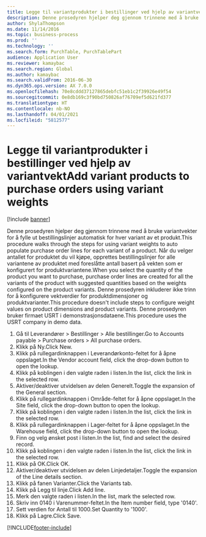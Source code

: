 ```yaml
---
title: Legge til variantprodukter i bestillinger ved hjelp av variantvekt
description: Denne prosedyren hjelper deg gjennom trinnene med å bruke variantvekter for å fylle ut bestillingslinjer automatisk for hver variant av et produkt.
author: ShylaThompson
ms.date: 11/14/2016
ms.topic: business-process
ms.prod: ''
ms.technology: ''
ms.search.form: PurchTable, PurchTablePart
audience: Application User
ms.reviewer: kamaybac
ms.search.region: Global
ms.author: kamaybac
ms.search.validFrom: 2016-06-30
ms.dyn365.ops.version: AX 7.0.0
ms.openlocfilehash: 70e8cddd37127865debfc51eb1c2f39926e49f54
ms.sourcegitcommit: 0e8db169c3f90bd750826af76709ef5d621fd377
ms.translationtype: HT
ms.contentlocale: nb-NO
ms.lasthandoff: 04/01/2021
ms.locfileid: "5812577"
---
```

# <a name="add-variant-products-to-purchase-orders-using-variant-weights"></a><span data-ttu-id="76a0c-103">Legge til variantprodukter i bestillinger ved hjelp av variantvekt</span><span class="sxs-lookup"><span data-stu-id="76a0c-103">Add variant products to purchase orders using variant weights</span></span>

[!include [banner](../../includes/banner.md)]

<span data-ttu-id="76a0c-104">Denne prosedyren hjelper deg gjennom trinnene med å bruke variantvekter for å fylle ut bestillingslinjer automatisk for hver variant av et produkt.</span><span class="sxs-lookup"><span data-stu-id="76a0c-104">This procedure walks through the steps for using variant weights to auto populate purchase order lines for each variant of a product.</span></span> <span data-ttu-id="76a0c-105">Når du velger antallet for produktet du vil kjøpe, opprettes bestillingslinjer for alle variantene av produktet med foreslåtte antall basert på vekten som er konfigurert for produktvariantene.</span><span class="sxs-lookup"><span data-stu-id="76a0c-105">When you select the quantity of the product you want to purchase, purchase order lines are created for all the variants of the product with suggested quantities based on the weights configured on the product variants.</span></span> <span data-ttu-id="76a0c-106">Denne prosedyren inkluderer ikke trinn for å konfigurere vektverdier for produktdimensjoner og produktvarianter.</span><span class="sxs-lookup"><span data-stu-id="76a0c-106">This procedure doesn't include steps to configure weight values on product dimensions and product variants.</span></span> <span data-ttu-id="76a0c-107">Denne prosedyren bruker firmaet USRT i demonstrasjonsdataene.</span><span class="sxs-lookup"><span data-stu-id="76a0c-107">This procedure uses the USRT company in demo data.</span></span>

1. <span data-ttu-id="76a0c-108">Gå til Leverandører > Bestillinger > Alle bestillinger.</span><span class="sxs-lookup"><span data-stu-id="76a0c-108">Go to Accounts payable > Purchase orders > All purchase orders.</span></span>
2. <span data-ttu-id="76a0c-109">Klikk på Ny.</span><span class="sxs-lookup"><span data-stu-id="76a0c-109">Click New.</span></span>
3. <span data-ttu-id="76a0c-110">Klikk på rullegardinknappen i Leverandørkonto-feltet for å åpne oppslaget.</span><span class="sxs-lookup"><span data-stu-id="76a0c-110">In the Vendor account field, click the drop-down button to open the lookup.</span></span>
4. <span data-ttu-id="76a0c-111">Klikk på koblingen i den valgte raden i listen.</span><span class="sxs-lookup"><span data-stu-id="76a0c-111">In the list, click the link in the selected row.</span></span>
5. <span data-ttu-id="76a0c-112">Aktiver/deaktiver utvidelsen av delen Generelt.</span><span class="sxs-lookup"><span data-stu-id="76a0c-112">Toggle the expansion of the General section.</span></span>
6. <span data-ttu-id="76a0c-113">Klikk på rullegardinknappen i Område-feltet for å åpne oppslaget.</span><span class="sxs-lookup"><span data-stu-id="76a0c-113">In the Site field, click the drop-down button to open the lookup.</span></span>
7. <span data-ttu-id="76a0c-114">Klikk på koblingen i den valgte raden i listen.</span><span class="sxs-lookup"><span data-stu-id="76a0c-114">In the list, click the link in the selected row.</span></span>
8. <span data-ttu-id="76a0c-115">Klikk på rullegardinknappen i Lager-feltet for å åpne oppslaget.</span><span class="sxs-lookup"><span data-stu-id="76a0c-115">In the Warehouse field, click the drop-down button to open the lookup.</span></span>
9. <span data-ttu-id="76a0c-116">Finn og velg ønsket post i listen.</span><span class="sxs-lookup"><span data-stu-id="76a0c-116">In the list, find and select the desired record.</span></span>
10. <span data-ttu-id="76a0c-117">Klikk på koblingen i den valgte raden i listen.</span><span class="sxs-lookup"><span data-stu-id="76a0c-117">In the list, click the link in the selected row.</span></span>
11. <span data-ttu-id="76a0c-118">Klikk på OK.</span><span class="sxs-lookup"><span data-stu-id="76a0c-118">Click OK.</span></span>
12. <span data-ttu-id="76a0c-119">Aktiver/deaktiver utvidelsen av delen Linjedetaljer.</span><span class="sxs-lookup"><span data-stu-id="76a0c-119">Toggle the expansion of the Line details section.</span></span>
13. <span data-ttu-id="76a0c-120">Klikk på fanen Varianter.</span><span class="sxs-lookup"><span data-stu-id="76a0c-120">Click the Variants tab.</span></span>
14. <span data-ttu-id="76a0c-121">Klikk på Legg til linje.</span><span class="sxs-lookup"><span data-stu-id="76a0c-121">Click Add line.</span></span>
15. <span data-ttu-id="76a0c-122">Merk den valgte raden i listen.</span><span class="sxs-lookup"><span data-stu-id="76a0c-122">In the list, mark the selected row.</span></span>
16. <span data-ttu-id="76a0c-123">Skriv inn 0140 i Varenummer-feltet.</span><span class="sxs-lookup"><span data-stu-id="76a0c-123">In the Item number field, type '0140'.</span></span>
17. <span data-ttu-id="76a0c-124">Sett verdien for Antall til 1000.</span><span class="sxs-lookup"><span data-stu-id="76a0c-124">Set Quantity to '1000'.</span></span>
18. <span data-ttu-id="76a0c-125">Klikk på Lagre.</span><span class="sxs-lookup"><span data-stu-id="76a0c-125">Click Save.</span></span>



[!INCLUDE[footer-include](../../../includes/footer-banner.md)]
